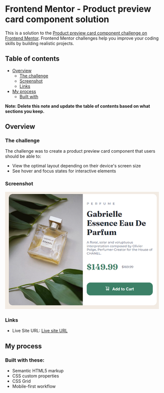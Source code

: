# Frontend Mentor - Product preview card component solution

This is a solution to the [Product preview card component challenge on Frontend Mentor](https://www.frontendmentor.io/challenges/product-preview-card-component-GO7UmttRfa). Frontend Mentor challenges help you improve your coding skills by building realistic projects.

## Table of contents

- [Overview](#overview)
  - [The challenge](#the-challenge)
  - [Screenshot](#screenshot)
  - [Links](#links)
- [My process](#my-process)
  - [Built with](#built-with)

**Note: Delete this note and update the table of contents based on what sections you keep.**

## Overview

### The challenge

The challenge was to create a product preview card component that users should be able to:

- View the optimal layout depending on their device's screen size
- See hover and focus states for interactive elements

### Screenshot

![](./screenshot.png)

### Links

- Live Site URL: [Live site URL](https://preview-card-component-product.netlify.app/)

## My process

### Built with these:

- Semantic HTML5 markup
- CSS custom properties
- CSS Grid
- Mobile-first workflow
